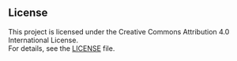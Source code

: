## License

This project is licensed under the Creative Commons Attribution 4.0 International License.  
For details, see the [LICENSE](LICENSE) file.

